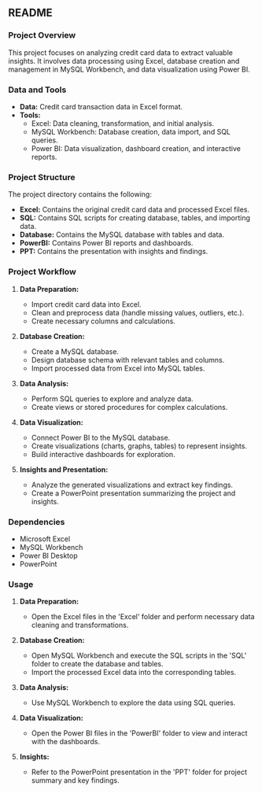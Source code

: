 ## README

### Project Overview
This project focuses on analyzing credit card data to extract valuable insights. It involves data processing using Excel, database creation and management in MySQL Workbench, and data visualization using Power BI.

### Data and Tools
* **Data:** Credit card transaction data in Excel format.
* **Tools:**
  * Excel: Data cleaning, transformation, and initial analysis.
  * MySQL Workbench: Database creation, data import, and SQL queries.
  * Power BI: Data visualization, dashboard creation, and interactive reports.

### Project Structure
The project directory contains the following:
* **Excel:** Contains the original credit card data and processed Excel files.
* **SQL:** Contains SQL scripts for creating database, tables, and importing data.
* **Database:** Contains the MySQL database with tables and data.
* **PowerBI:** Contains Power BI reports and dashboards.
* **PPT:** Contains the presentation with insights and findings.

### Project Workflow
1. **Data Preparation:**
   * Import credit card data into Excel.
   * Clean and preprocess data (handle missing values, outliers, etc.).
   * Create necessary columns and calculations.

2. **Database Creation:**
   * Create a MySQL database.
   * Design database schema with relevant tables and columns.
   * Import processed data from Excel into MySQL tables.

3. **Data Analysis:**
   * Perform SQL queries to explore and analyze data.
   * Create views or stored procedures for complex calculations.

4. **Data Visualization:**
   * Connect Power BI to the MySQL database.
   * Create visualizations (charts, graphs, tables) to represent insights.
   * Build interactive dashboards for exploration.

5. **Insights and Presentation:**
   * Analyze the generated visualizations and extract key findings.
   * Create a PowerPoint presentation summarizing the project and insights.

### Dependencies
* Microsoft Excel
* MySQL Workbench
* Power BI Desktop
* PowerPoint

### Usage
1. **Data Preparation:**
   * Open the Excel files in the 'Excel' folder and perform necessary data cleaning and transformations.

2. **Database Creation:**
   * Open MySQL Workbench and execute the SQL scripts in the 'SQL' folder to create the database and tables.
   * Import the processed Excel data into the corresponding tables.

3. **Data Analysis:**
   * Use MySQL Workbench to explore the data using SQL queries.

4. **Data Visualization:**
   * Open the Power BI files in the 'PowerBI' folder to view and interact with the dashboards.

5. **Insights:**
   * Refer to the PowerPoint presentation in the 'PPT' folder for project summary and key findings.



